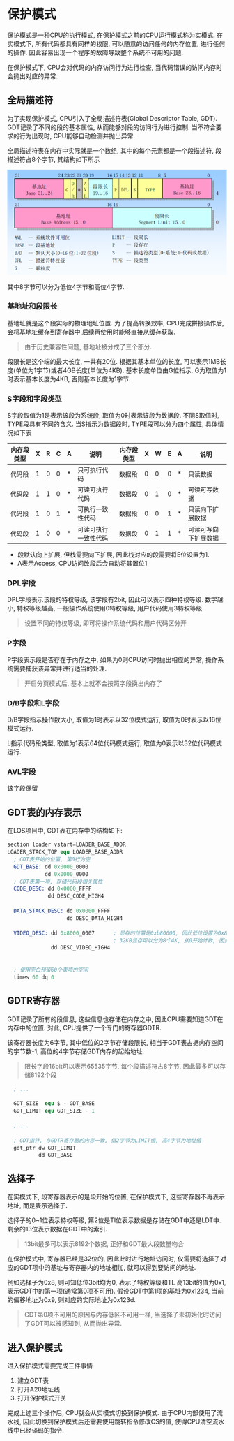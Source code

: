 保护模式
============

保护模式是一种CPU的执行模式, 在保护模式之前的CPU运行模式称为实模式. 在实模式下, 所有代码都具有同样的权限, 可以随意的访问任何的内存位置, 进行任何的操作. 因此容易出现一个程序的故障导致整个系统不可用的问题.

在保护模式下, CPU会对代码的内存访问行为进行检查, 当代码错误的访问内存时会抛出对应的异常.

全局描述符
---------------

为了实现保护模式, CPU引入了全局描述符表(Global Descriptor Table, GDT). GDT记录了不同的段的基本属性, 从而能够对段的访问行为进行控制. 当不符合要求的行为出现时, CPU能够自动检测并抛出异常.

全局描述符表在内存中实际就是一个数组, 其中的每个元素都是一个段描述符, 段描述符占8个字节, 其结构如下所示

![段描述符结构](images/段描述符结构.png)

其中8字节可以分为低位4字节和高位4字节. 

### 基地址和段限长

基地址就是这个段实际的物理地址位置. 为了提高转换效率, CPU完成拼接操作后, 会将基地址缓存到寄存器中,后续再使用时能够直接从缓存获取.

>  由于历史兼容性问题, 基地址被分成了三个部分. 

段限长是这个端的最大长度, 一共有20位. 根据其基本单位的长度, 可以表示1MB长度(单位为1字节)或者4GB长度(单位为4KB). 基本长度单位由G位指示. G为取值为1时表示基本长度为4KB, 否则基本长度为1字节.

### S字段和字段类型

S字段取值为1是表示该段为系统段, 取值为0时表示该段为数据段. 不同S取值时, TYPE段具有不同的含义. 当S指示为数据段时, TYPE段可以分为四个属性, 具体情况如下表


内存段类型  | X | R | C | A | 说明                      |内存段类型  | X | W | E | A | 说明
-----------|---|---|---|---|--------------------------|-----------|---|---|---|---|--------------------------
代码段      | 1 | 0 | 0 | * | 只可执行代码              |数据段      | 0 | 0 | 0 | * | 只读数据
代码段      | 1 | 1 | 0 | * | 可读可执行代码            |数据段      | 0 | 1 | 0 | * | 可读可写数据
代码段      | 1 | 0 | 1 | * | 可执行一致性代码          |数据段      | 0 | 0 | 1 | * | 只读向下扩展数据
代码段      | 1 | 0 | 0 | * | 可读可执行一致性代码      |数据段      | 0 | 1 | 1 | * | 可读可写向下扩展数据


- 段默认向上扩展, 但栈需要向下扩展, 因此栈对应的段需要将E位设置为1.
- A表示Access, CPU访问改段后会自动将其置位1


### DPL字段

DPL字段表示该段的特权等级, 该字段有2bit, 因此可以表示四种特权等级. 数字越小, 特权等级越高, 一般操作系统使用0特权等级, 用户代码使用3特权等级.

> 设置不同的特权等级, 即可将操作系统代码和用户代码区分开

### P字段

P字段表示段是否存在于内存之中, 如果为0则CPU访问时抛出相应的异常, 操作系统需要捕获该异常并进行适当的处理.

> 开启分页模式后, 基本上就不会按照字段换出内存了

### D/B字段和L字段

D/B字段指示操作数大小, 取值为1时表示以32位模式运行, 取值为0时表示以16位模式运行.

L指示代码段类型, 取值为1表示64位代码模式运行, 取值为0表示以32位代码模式运行.

### AVL字段

该字段保留


GDT表的内存表示
--------------------

在LOS项目中, GDT表在内存中的结构如下:

```s
section loader vstart=LOADER_BASE_ADDR
LOADER_STACK_TOP equ LOADER_BASE_ADDR
  ; GDT表开始的位置, 第0行为空
  GDT_BASE: dd 0x0000_0000
            dd 0x0000_0000
  ; GDT表第一项, 存储代码段相关属性
  CODE_DESC: dd 0x0000_FFFF
             dd DESC_CODE_HIGH4

  DATA_STACK_DESC: dd 0x0000_FFFF
                   dd DESC_DATA_HIGH4

  VIDEO_DESC: dd 0x8000_0007      ; 显存的位置是0xb80000, 因此低位设置为0x8000, 第二段基地址设置为0xb
                                  ; 32KB显存可以分为8个4K, 从0开始计数, 因此段限长设置为0x7
              dd DESC_VIDEO_HIGH4


  ; 使用空白预留60个表项的空间
  times 60 dq 0
```




GDTR寄存器
--------------------

GDT记录了所有的段信息, 这些信息也存储在内存之中, 因此CPU需要知道GDT在内存中的位置. 对此, CPU提供了一个专门的寄存器GDTR. 

该寄存器长度为6字节, 其中低位的2字节存储段限长, 相当于GDT表占据内存空间的字节数-1, 高位的4字节存储GDT内存的起始地址. 

> 限长字段16bit可以表示65535字节, 每个段描述符占8字节, 因此最多可以存储8192个段

```s
  ; ...
  
  GDT_SIZE  equ $ - GDT_BASE
  GDT_LIMIT equ GDT_SIZE - 1
  
  ; ...

  ; GDT指针, 与GDTR寄存器的内容一致, 低2字节为LIMIT值, 高4字节为地址值
  gdt_ptr dw GDT_LIMIT
          dd GDT_BASE
```

选择子
--------------

在实模式下, 段寄存器表示的是段开始的位置, 在保护模式下, 这些寄存器不再表示地址, 而是表示选择子. 

选择子的0~1位表示特权等级, 第2位是TI位表示数据是存储在GDT中还是LDT中. 剩余的13位表示数据在GDT中的索引.

> 13bit最多可以表示8192个数据, 正好和GDT最大段数量吻合

在保护模式中, 寄存器已经是32位的, 因此此时进行地址访问时, 仅需要将选择子对应的GDT项中的基址与寄存器内的地址相加, 就可以得到要访问的地址.

例如选择子为0x8, 则可知低位3bit均为0, 表示了特权等级和TI. 高13bit的值为0x1, 表示GDT中的第一项(通常第0项不可用). 假设GDT中第1项的基址为0x1234, 当前的偏移地址为0x9, 则对应的实际地址为0x123d.

> GDT第0项不可用的原因与内存低区不可用一样, 当选择子未初始化时访问了GDT可以被感知到, 从而抛出异常.



进入保护模式
---------------

进入保护模式需要完成三件事情

1. 建立GDT表
2. 打开A20地址线
3. 打开保护模式开关

完成上述三个操作后, CPU就会从实模式切换到保护模式. 由于CPU内部使用了流水线, 因此切换到保护模式后还需要使用跳转指令修改CS的值, 使得CPU清空流水线中已经译码的指令.
